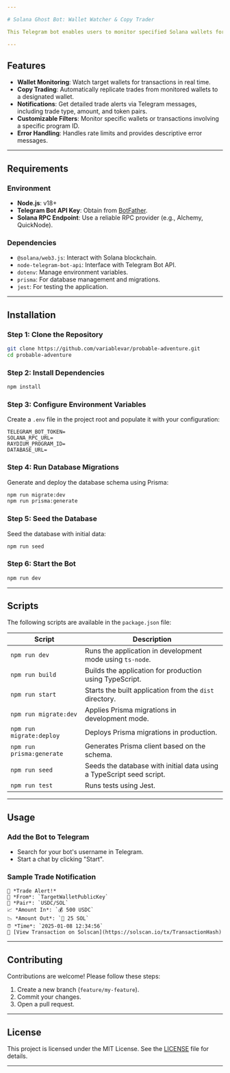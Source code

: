 ```yaml
---

# Solana Ghost Bot: Wallet Watcher & Copy Trader  

This Telegram bot enables users to monitor specified Solana wallets for transactions and execute copy trades automatically. It's designed to be user-friendly and customizable, making it ideal for traders looking to streamline their workflow.  

---
```


## Features  
- **Wallet Monitoring**: Watch target wallets for transactions in real time.  
- **Copy Trading**: Automatically replicate trades from monitored wallets to a designated wallet.  
- **Notifications**: Get detailed trade alerts via Telegram messages, including trade type, amount, and token pairs.  
- **Customizable Filters**: Monitor specific wallets or transactions involving a specific program ID.  
- **Error Handling**: Handles rate limits and provides descriptive error messages.  

---

## Requirements  
### **Environment**  
- **Node.js**: v18+  
- **Telegram Bot API Key**: Obtain from [BotFather](https://core.telegram.org/bots#botfather).  
- **Solana RPC Endpoint**: Use a reliable RPC provider (e.g., Alchemy, QuickNode).  

### **Dependencies**  
- `@solana/web3.js`: Interact with Solana blockchain.  
- `node-telegram-bot-api`: Interface with Telegram Bot API.  
- `dotenv`: Manage environment variables.  
- `prisma`: For database management and migrations.  
- `jest`: For testing the application.  

---

## Installation  

### **Step 1**: Clone the Repository  
```bash  
git clone https://github.com/variablevar/probable-adventure.git  
cd probable-adventure  
```  

### **Step 2**: Install Dependencies  
```bash  
npm install  
```  

### **Step 3**: Configure Environment Variables  
Create a `.env` file in the project root and populate it with your configuration:  
```env  
TELEGRAM_BOT_TOKEN=
SOLANA_RPC_URL=
RAYDIUM_PROGRAM_ID=
DATABASE_URL=
```

### **Step 4**: Run Database Migrations  
Generate and deploy the database schema using Prisma:  
```bash  
npm run migrate:dev  
npm run prisma:generate  
```  

### **Step 5**: Seed the Database  
Seed the database with initial data:  
```bash  
npm run seed  
```  

### **Step 6**: Start the Bot  
```bash  
npm run dev  
```  

---

## Scripts  

The following scripts are available in the `package.json` file:  

| Script              | Description                                                                                  |  
|---------------------|----------------------------------------------------------------------------------------------|  
| `npm run dev`       | Runs the application in development mode using `ts-node`.                                    |  
| `npm run build`     | Builds the application for production using TypeScript.                                      |  
| `npm run start`     | Starts the built application from the `dist` directory.                                      |  
| `npm run migrate:dev` | Applies Prisma migrations in development mode.                                               |  
| `npm run migrate:deploy` | Deploys Prisma migrations in production.                                                    |  
| `npm run prisma:generate` | Generates Prisma client based on the schema.                                                |  
| `npm run seed`      | Seeds the database with initial data using a TypeScript seed script.                         |  
| `npm run test`      | Runs tests using Jest.                                                                       |  

---

## Usage  

### **Add the Bot to Telegram**  
- Search for your bot's username in Telegram.  
- Start a chat by clicking "Start".  

### **Sample Trade Notification**  
```  
💼 *Trade Alert!*  
👤 *From*: `TargetWalletPublicKey`  
🔄 *Pair*: `USDC/SOL`  
📈 *Amount In*: `💰 500 USDC`  
📉 *Amount Out*: `💎 25 SOL`  
⏰ *Time*: `2025-01-08 12:34:56`  
🔗 [View Transaction on Solscan](https://solscan.io/tx/TransactionHash)  
```  

---

## Contributing  

Contributions are welcome! Please follow these steps:   
1. Create a new branch (`feature/my-feature`).  
2. Commit your changes.  
3. Open a pull request.  

---

## License  
This project is licensed under the MIT License. See the [LICENSE](LICENSE) file for details.  

--- 
